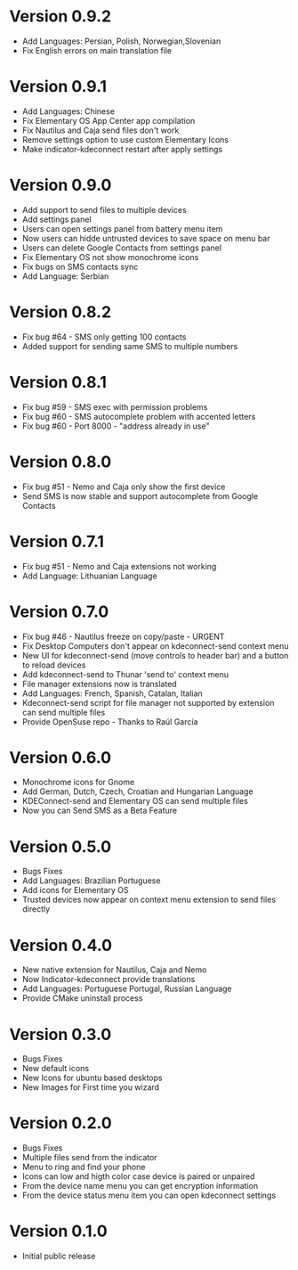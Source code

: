 # Version 0.9.2
 * Add Languages: Persian, Polish, Norwegian,Slovenian
 * Fix English errors on main translation file

# Version 0.9.1
 * Add Languages: Chinese
 * Fix Elementary OS App Center app compilation
 * Fix Nautilus and Caja send files don't work
 * Remove settings option to use custom Elementary Icons
 * Make indicator-kdeconnect restart after apply settings

# Version 0.9.0
 * Add support to send files to multiple devices
 * Add settings panel
 * Users can open settings panel from battery menu item
 * Now users can hidde untrusted devices to save space on menu bar
 * Users can delete Google Contacts from settings panel
 * Fix Elementary OS not show monochrome icons
 * Fix bugs on SMS contacts sync
 * Add Language: Serbian

# Version 0.8.2
 * Fix bug #64 - SMS only getting 100 contacts
 * Added support for sending same SMS to multiple numbers

# Version 0.8.1
 * Fix bug #59 - SMS exec with permission problems
 * Fix bug #60 - SMS autocomplete problem with accented letters
 * Fix bug #60 - Port 8000 - "address already in use"

# Version 0.8.0
 * Fix bug #51 - Nemo and Caja only show the first device
 * Send SMS is now stable and support autocomplete from Google Contacts

# Version 0.7.1
 * Fix bug #51 - Nemo and Caja extensions not working
 * Add Language: Lithuanian Language

# Version 0.7.0
 * Fix bug #46 - Nautilus freeze on copy/paste - URGENT
 * Fix Desktop Computers don't appear on kdeconnect-send context menu
 * New UI for kdeconnect-send (move controls to header bar)
   and a button to reload devices
 * Add kdeconnect-send to Thunar 'send to' context menu
 * File manager extensions now is translated
 * Add Languages: French, Spanish, Catalan, Italian
 * Kdeconnect-send script for file manager not supported
   by extension can send multiple files
 * Provide OpenSuse repo - Thanks to Raúl García

# Version 0.6.0
 * Monochrome icons for Gnome
 * Add German, Dutch, Czech, Croatian and Hungarian Language
 * KDEConnect-send and Elementary OS can send multiple files
 * Now you can Send SMS as a Beta Feature

# Version 0.5.0
 * Bugs Fixes
 * Add Languages: Brazilian Portuguese 
 * Add icons for Elementary OS
 * Trusted devices now appear on context menu extension to send files directly

# Version 0.4.0
 * New native extension for Nautilus, Caja and Nemo
 * Now Indicator-kdeconnect provide translations
 * Add Languages: Portuguese Portugal, Russian Language
 * Provide CMake uninstall process

# Version 0.3.0
 * Bugs Fixes
 * New default icons
 * New Icons for ubuntu based desktops
 * New Images for First time you wizard

# Version 0.2.0
 * Bugs Fixes
 * Multiple files send from the indicator
 * Menu to ring and find your phone
 * Icons can low and higth color case device is paired or unpaired
 * From the device name menu you can get encryption information
 * From the device status menu item you can open kdeconnect settings
 
# Version 0.1.0
 * Initial public release
